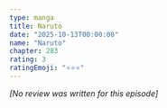 ```yaml
---
type: manga
title: Naruto
date: "2025-10-13T00:00:00"
name: "Naruto"
chapter: 283
rating: 3
ratingEmoji: "⭐️⭐️⭐️"
---
```


_[No review was written for this episode]_